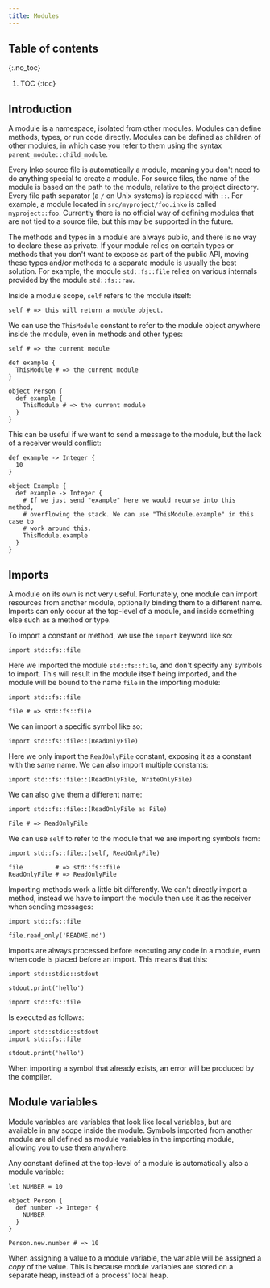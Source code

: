 ```yaml
---
title: Modules
---
```

<!-- vale off -->

## Table of contents
{:.no_toc}

1. TOC
{:toc}

## Introduction

A module is a namespace, isolated from other modules. Modules can define
methods, types, or run code directly. Modules can be defined as children of
other modules, in which case you refer to them using the syntax
`parent_module::child_module`.

Every Inko source file is automatically a module, meaning you don't need to do
anything special to create a module. For source files, the name of the module is
based on the path to the module, relative to the project directory. Every file
path separator (a `/` on Unix systems) is replaced with `::`. For example, a
module located in `src/myproject/foo.inko` is called `myproject::foo`. Currently
there is no official way of defining modules that are not tied to a source file,
but this may be supported in the future.

The methods and types in a module are always public, and there is no way to
declare these as private. If your module relies on certain types or methods that
you don't want to expose as part of the public API, moving these types and/or
methods to a separate module is usually the best solution. For example, the
module `std::fs::file` relies on various internals provided by the module
`std::fs::raw`.

Inside a module scope, `self` refers to the module itself:

```inko
self # => this will return a module object.
```

We can use the `ThisModule` constant to refer to the module object anywhere
inside the module, even in methods and other types:

```inko
self # => the current module

def example {
  ThisModule # => the current module
}

object Person {
  def example {
    ThisModule # => the current module
  }
}
```

This can be useful if we want to send a message to the module, but the lack of a
receiver would conflict:

```inko
def example -> Integer {
  10
}

object Example {
  def example -> Integer {
    # If we just send "example" here we would recurse into this method,
    # overflowing the stack. We can use "ThisModule.example" in this case to
    # work around this.
    ThisModule.example
  }
}
```

## Imports

A module on its own is not very useful. Fortunately, one module can import
resources from another module, optionally binding them to a different name.
Imports can only occur at the top-level of a module, and inside something else
such as a method or type.

To import a constant or method, we use the `import` keyword like so:

```inko
import std::fs::file
```

Here we imported the module `std::fs::file`, and don't specify any symbols to
import. This will result in the module itself being imported, and the module
will be bound to the name `file` in the importing module:

```inko
import std::fs::file

file # => std::fs::file
```

We can import a specific symbol like so:

```inko
import std::fs::file::(ReadOnlyFile)
```

Here we only import the `ReadOnlyFile` constant, exposing it as a constant with
the same name. We can also import multiple constants:

```inko
import std::fs::file::(ReadOnlyFile, WriteOnlyFile)
```

We can also give them a different name:

```inko
import std::fs::file::(ReadOnlyFile as File)

File # => ReadOnlyFile
```

We can use `self` to refer to the module that we are importing symbols from:

```inko
import std::fs::file::(self, ReadOnlyFile)

file         # => std::fs::file
ReadOnlyFile # => ReadOnlyFile
```

Importing methods work a little bit differently. We can't directly import a
method, instead we have to import the module then use it as the receiver when
sending messages:

```inko
import std::fs::file

file.read_only('README.md')
```

Imports are always processed before executing any code in a module, even when
code is placed before an import. This means that this:

```inko
import std::stdio::stdout

stdout.print('hello')

import std::fs::file
```

Is executed as follows:

```inko
import std::stdio::stdout
import std::fs::file

stdout.print('hello')
```

When importing a symbol that already exists, an error will be produced by the
compiler.

## Module variables

Module variables are variables that look like local variables, but are available
in any scope inside the module. Symbols imported from another module are all
defined as module variables in the importing module, allowing you to use them
anywhere.

Any constant defined at the top-level of a module is automatically also a module
variable:

```inko
let NUMBER = 10

object Person {
  def number -> Integer {
    NUMBER
  }
}

Person.new.number # => 10
```

When assigning a value to a module variable, the variable will be assigned a
_copy_ of the value. This is because module variables are stored on a separate
heap, instead of a process' local heap.
